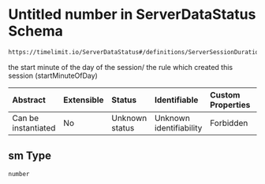 # Untitled number in ServerDataStatus Schema

```txt
https://timelimit.io/ServerDataStatus#/definitions/ServerSessionDurationItem/properties/sm
```

the start minute of the day of the session/ the rule
which created this session (startMinuteOfDay)

| Abstract            | Extensible | Status         | Identifiable            | Custom Properties | Additional Properties | Access Restrictions | Defined In                                                                            |
| :------------------ | :--------- | :------------- | :---------------------- | :---------------- | :-------------------- | :------------------ | :------------------------------------------------------------------------------------ |
| Can be instantiated | No         | Unknown status | Unknown identifiability | Forbidden         | Allowed               | none                | [ServerDataStatus.schema.json\*](ServerDataStatus.schema.json "open original schema") |

## sm Type

`number`
